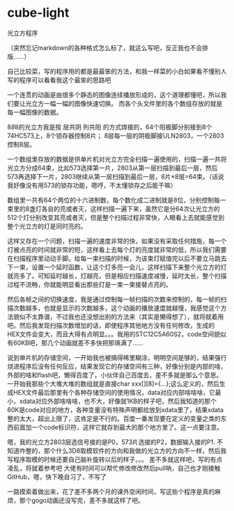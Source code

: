 # cube-light
光立方程序

（突然忘记markdown的各种格式怎么标了，就这么写吧，反正我也不会排版……）

自己比较菜，写的程序用的都是最最笨的方法，和我一样菜的小白如果看不懂别人写的程序可以看看我这个最笨的思路吧

一个连贯的动画是由很多个静态的图像连续播放形成的，这个道理都懂吧，所以我们要让光立方一幅一幅的图像快速切换。
而各个头文件里的各个数组存放的就是每一幅图像的数据。

8*8*8的光立方我是按 层共阴 列共阳 的方式焊接的，64个阳极脚分别接到8个74HC573上，8个锁存器控制8片；
8层每一层的阴极脚接ULN2803，一个2803控制8层。

一个数组里存放的数据是供单片机对光立方完全扫描一遍使用的，扫描一遍一共将光立方分成64束，比如573选择第一片，2803从第一层扫描到最后一层，然后573再选择下一片，2803继续从第一层扫描到最后一层，8片*8层=64束。（话说我好像没有用573的锁存功能，嗯哼，不太懂锁存之后能干嘛）

数组里一共有64个两位的十六进制数，每个数化成二进制就是8位，分别控制每一束里的8盏灯各自的亮或者灭，这样扫描一遍下来，虽然它是分64次让光立方的512个灯分别改变其亮或者灭，但是整个扫描过程非常快，人眼看上去就能感觉到整个光立方的灯是同时亮的。

这样又存在一个问题，扫描一遍的速度非常的快，如果没有采取任何措施，每一个灯被点亮的时间就非常的短，这样看上去每个灯的亮度就非常的低，所以我们需要在扫描程序里动动手脚。给每一束扫描的时候，为该束灯赋值完以后不要立马跳去下一束，设置一个延时函数，让这个灯多亮一会儿，这样扫描下来整个光立方的灯就亮多了。可知延时越长，灯越亮，但是相应扫描速度减慢，延时太长，整个扫描过程不流畅，你就能明显看出那些灯是一束一束接替点亮的。

然后各帧之间的切换速度，我是通过控制每一帧扫描的次数来控制的，每一帧的扫描次数越多，也就是显示的次数越多，这个动画的播放速度就越慢，我感觉这个方法貌似不太靠谱，不过我也还没想出别的方法来（其实是懒得想了），就将就着用吧。然后我发现扫描次数增加的话，即使程序其他地方没有任何修改，生成的HEX文件会变大，而且大得有点明显。。。我用的STC12C5A60S2，code空间貌似有60KB吧，那几个动画就差不多快把那填满了……

说到单片机的存储空间，一开始我也被搞得稀里糊涂，明明空间是够的，结果强行烧进程序后没有任何反应，结果发现它的存储空间有三种，好像分别是内部的啥，外部的啥和flash吧，懒得百度了，小伙伴自己百度去，差不多就是那么个意思。一开始我那些个大堆大堆的数组就是直接char xxx[][8]={...};这么定义的，然后生成HEX文件最后那里有个各种存储空间的使用情况，data对应内部啥啥啥，它最小，xdata对应外部啥啥啥，也不大，好像就1KB的样子吧，然后我知道的那个60K是code对应的地方，各种变量没有特殊声明都给放到xdata里了，结果xdata整的太大，超出上限了，这肯定是不行的。百度一番发现要在定义的变量之类的东西前面加一个code标识符，这样它就存到最大的那个地方里了。这一点要注意。

嗯，我的光立方2803层选信号接的是P0，573片选接的P2，数据输入接的P1.
不知道咋整的，那个什么3D8取模软件的方向和我做的光立方的方向不一样，然后我写程序取模的时候还要自己脑补旋转以后的样子。。。
差不多就这样吧，写的有点凌乱，将就着参考吧
大佬有时间可以帮忙修改修改然后pull呐，自己也才刚接触GitHub，嗯，快下晚自习了，不写了

一路摸索着做出来，花了差不多两个月的课外空闲时间，写这些个程序是真的麻烦，那个gogo动画还没写完，差不多就这样了吧。
